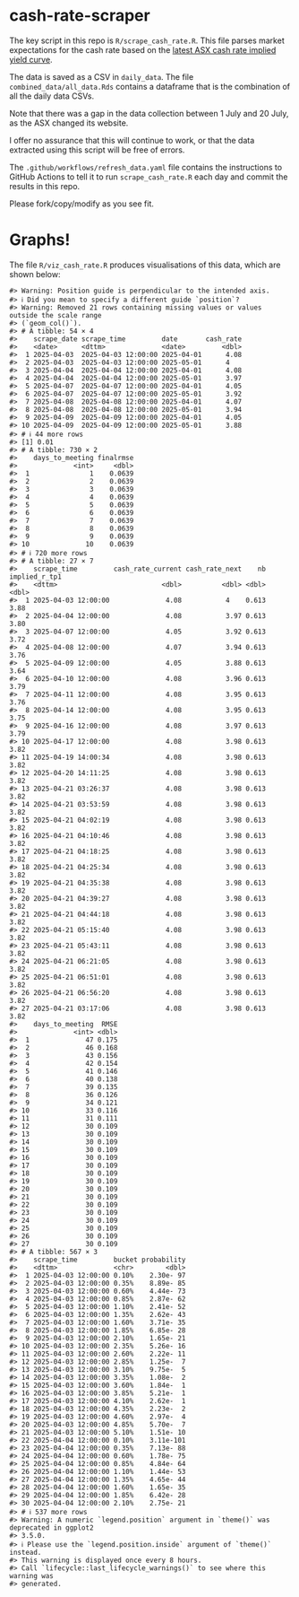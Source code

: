 
<!-- README.md is generated from README.Rmd. Please edit that file -->

# cash-rate-scraper

The key script in this repo is `R/scrape_cash_rate.R`. This file parses
market expectations for the cash rate based on the [latest ASX cash rate
implied yield
curve](https://www.asx.com.au/markets/trade-our-derivatives-market/futures-market/rba-rate-tracker).

The data is saved as a CSV in `daily_data`. The file
`combined_data/all_data.Rds` contains a dataframe that is the
combination of all the daily data CSVs.

Note that there was a gap in the data collection between 1 July and 20
July, as the ASX changed its website.

I offer no assurance that this will continue to work, or that the data
extracted using this script will be free of errors.

The `.github/workflows/refresh_data.yaml` file contains the instructions
to GitHub Actions to tell it to run `scrape_cash_rate.R` each day and
commit the results in this repo.

Please fork/copy/modify as you see fit.

# Graphs!

The file `R/viz_cash_rate.R` produces visualisations of this data, which
are shown below:

    #> Warning: Position guide is perpendicular to the intended axis.
    #> ℹ Did you mean to specify a different guide `position`?
    #> Warning: Removed 21 rows containing missing values or values outside the scale range
    #> (`geom_col()`).
    #> # A tibble: 54 × 4
    #>    scrape_date scrape_time         date       cash_rate
    #>    <date>      <dttm>              <date>         <dbl>
    #>  1 2025-04-03  2025-04-03 12:00:00 2025-04-01      4.08
    #>  2 2025-04-03  2025-04-03 12:00:00 2025-05-01      4   
    #>  3 2025-04-04  2025-04-04 12:00:00 2025-04-01      4.08
    #>  4 2025-04-04  2025-04-04 12:00:00 2025-05-01      3.97
    #>  5 2025-04-07  2025-04-07 12:00:00 2025-04-01      4.05
    #>  6 2025-04-07  2025-04-07 12:00:00 2025-05-01      3.92
    #>  7 2025-04-08  2025-04-08 12:00:00 2025-04-01      4.07
    #>  8 2025-04-08  2025-04-08 12:00:00 2025-05-01      3.94
    #>  9 2025-04-09  2025-04-09 12:00:00 2025-04-01      4.05
    #> 10 2025-04-09  2025-04-09 12:00:00 2025-05-01      3.88
    #> # ℹ 44 more rows
    #> [1] 0.01
    #> # A tibble: 730 × 2
    #>    days_to_meeting finalrmse
    #>              <int>     <dbl>
    #>  1               1    0.0639
    #>  2               2    0.0639
    #>  3               3    0.0639
    #>  4               4    0.0639
    #>  5               5    0.0639
    #>  6               6    0.0639
    #>  7               7    0.0639
    #>  8               8    0.0639
    #>  9               9    0.0639
    #> 10              10    0.0639
    #> # ℹ 720 more rows
    #> # A tibble: 27 × 7
    #>    scrape_time         cash_rate_current cash_rate_next    nb implied_r_tp1
    #>    <dttm>                          <dbl>          <dbl> <dbl>         <dbl>
    #>  1 2025-04-03 12:00:00              4.08           4    0.613          3.88
    #>  2 2025-04-04 12:00:00              4.08           3.97 0.613          3.80
    #>  3 2025-04-07 12:00:00              4.05           3.92 0.613          3.72
    #>  4 2025-04-08 12:00:00              4.07           3.94 0.613          3.76
    #>  5 2025-04-09 12:00:00              4.05           3.88 0.613          3.64
    #>  6 2025-04-10 12:00:00              4.08           3.96 0.613          3.79
    #>  7 2025-04-11 12:00:00              4.08           3.95 0.613          3.76
    #>  8 2025-04-14 12:00:00              4.08           3.95 0.613          3.75
    #>  9 2025-04-16 12:00:00              4.08           3.97 0.613          3.79
    #> 10 2025-04-17 12:00:00              4.08           3.98 0.613          3.82
    #> 11 2025-04-19 14:00:34              4.08           3.98 0.613          3.82
    #> 12 2025-04-20 14:11:25              4.08           3.98 0.613          3.82
    #> 13 2025-04-21 03:26:37              4.08           3.98 0.613          3.82
    #> 14 2025-04-21 03:53:59              4.08           3.98 0.613          3.82
    #> 15 2025-04-21 04:02:19              4.08           3.98 0.613          3.82
    #> 16 2025-04-21 04:10:46              4.08           3.98 0.613          3.82
    #> 17 2025-04-21 04:18:25              4.08           3.98 0.613          3.82
    #> 18 2025-04-21 04:25:34              4.08           3.98 0.613          3.82
    #> 19 2025-04-21 04:35:38              4.08           3.98 0.613          3.82
    #> 20 2025-04-21 04:39:27              4.08           3.98 0.613          3.82
    #> 21 2025-04-21 04:44:18              4.08           3.98 0.613          3.82
    #> 22 2025-04-21 05:15:40              4.08           3.98 0.613          3.82
    #> 23 2025-04-21 05:43:11              4.08           3.98 0.613          3.82
    #> 24 2025-04-21 06:21:05              4.08           3.98 0.613          3.82
    #> 25 2025-04-21 06:51:01              4.08           3.98 0.613          3.82
    #> 26 2025-04-21 06:56:20              4.08           3.98 0.613          3.82
    #> 27 2025-04-21 03:17:06              4.08           3.98 0.613          3.82
    #>    days_to_meeting  RMSE
    #>              <int> <dbl>
    #>  1              47 0.175
    #>  2              46 0.168
    #>  3              43 0.156
    #>  4              42 0.154
    #>  5              41 0.146
    #>  6              40 0.138
    #>  7              39 0.135
    #>  8              36 0.126
    #>  9              34 0.121
    #> 10              33 0.116
    #> 11              31 0.111
    #> 12              30 0.109
    #> 13              30 0.109
    #> 14              30 0.109
    #> 15              30 0.109
    #> 16              30 0.109
    #> 17              30 0.109
    #> 18              30 0.109
    #> 19              30 0.109
    #> 20              30 0.109
    #> 21              30 0.109
    #> 22              30 0.109
    #> 23              30 0.109
    #> 24              30 0.109
    #> 25              30 0.109
    #> 26              30 0.109
    #> 27              30 0.109
    #> # A tibble: 567 × 3
    #>    scrape_time         bucket probability
    #>    <dttm>              <chr>        <dbl>
    #>  1 2025-04-03 12:00:00 0.10%    2.30e- 97
    #>  2 2025-04-03 12:00:00 0.35%    8.89e- 85
    #>  3 2025-04-03 12:00:00 0.60%    4.44e- 73
    #>  4 2025-04-03 12:00:00 0.85%    2.87e- 62
    #>  5 2025-04-03 12:00:00 1.10%    2.41e- 52
    #>  6 2025-04-03 12:00:00 1.35%    2.62e- 43
    #>  7 2025-04-03 12:00:00 1.60%    3.71e- 35
    #>  8 2025-04-03 12:00:00 1.85%    6.85e- 28
    #>  9 2025-04-03 12:00:00 2.10%    1.65e- 21
    #> 10 2025-04-03 12:00:00 2.35%    5.26e- 16
    #> 11 2025-04-03 12:00:00 2.60%    2.22e- 11
    #> 12 2025-04-03 12:00:00 2.85%    1.25e-  7
    #> 13 2025-04-03 12:00:00 3.10%    9.75e-  5
    #> 14 2025-04-03 12:00:00 3.35%    1.08e-  2
    #> 15 2025-04-03 12:00:00 3.60%    1.84e-  1
    #> 16 2025-04-03 12:00:00 3.85%    5.21e-  1
    #> 17 2025-04-03 12:00:00 4.10%    2.62e-  1
    #> 18 2025-04-03 12:00:00 4.35%    2.23e-  2
    #> 19 2025-04-03 12:00:00 4.60%    2.97e-  4
    #> 20 2025-04-03 12:00:00 4.85%    5.70e-  7
    #> 21 2025-04-03 12:00:00 5.10%    1.51e- 10
    #> 22 2025-04-04 12:00:00 0.10%    3.11e-101
    #> 23 2025-04-04 12:00:00 0.35%    7.13e- 88
    #> 24 2025-04-04 12:00:00 0.60%    1.78e- 75
    #> 25 2025-04-04 12:00:00 0.85%    4.84e- 64
    #> 26 2025-04-04 12:00:00 1.10%    1.44e- 53
    #> 27 2025-04-04 12:00:00 1.35%    4.65e- 44
    #> 28 2025-04-04 12:00:00 1.60%    1.65e- 35
    #> 29 2025-04-04 12:00:00 1.85%    6.42e- 28
    #> 30 2025-04-04 12:00:00 2.10%    2.75e- 21
    #> # ℹ 537 more rows
    #> Warning: A numeric `legend.position` argument in `theme()` was deprecated in ggplot2
    #> 3.5.0.
    #> ℹ Please use the `legend.position.inside` argument of `theme()` instead.
    #> This warning is displayed once every 8 hours.
    #> Call `lifecycle::last_lifecycle_warnings()` to see where this warning was
    #> generated.
